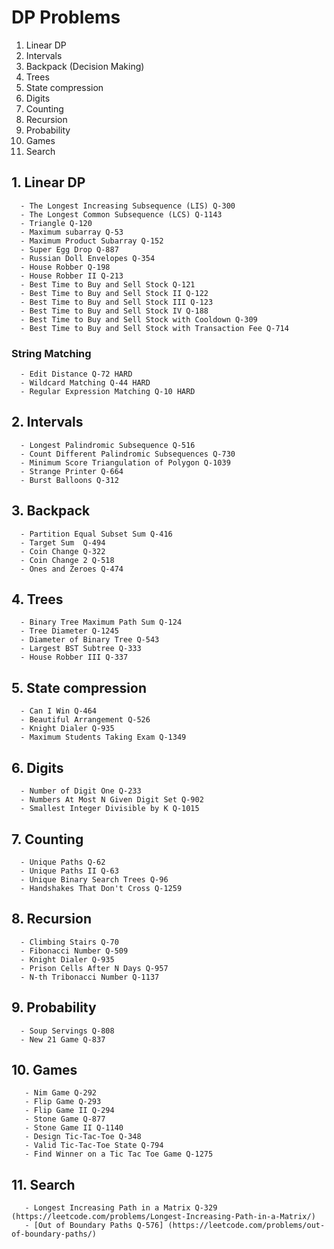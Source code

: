 # DP Problems

1. Linear DP
2. Intervals
3. Backpack (Decision Making)
4. Trees
5. State compression
6. Digits
7. Counting
8. Recursion
9. Probability
10. Games
11. Search

## 1. Linear DP
      - The Longest Increasing Subsequence (LIS) Q-300
      - The Longest Common Subsequence (LCS) Q-1143
      - Triangle Q-120
      - Maximum subarray Q-53
      - Maximum Product Subarray Q-152
      - Super Egg Drop Q-887
      - Russian Doll Envelopes Q-354
      - House Robber Q-198
      - House Robber II Q-213
      - Best Time to Buy and Sell Stock Q-121
      - Best Time to Buy and Sell Stock II Q-122
      - Best Time to Buy and Sell Stock III Q-123
      - Best Time to Buy and Sell Stock IV Q-188
      - Best Time to Buy and Sell Stock with Cooldown Q-309
      - Best Time to Buy and Sell Stock with Transaction Fee Q-714
### String Matching
      - Edit Distance Q-72 HARD
      - Wildcard Matching Q-44 HARD
      - Regular Expression Matching Q-10 HARD

## 2. Intervals
      - Longest Palindromic Subsequence Q-516
      - Count Different Palindromic Subsequences Q-730
      - Minimum Score Triangulation of Polygon Q-1039
      - Strange Printer Q-664
      - Burst Balloons Q-312

## 3. Backpack
      - Partition Equal Subset Sum Q-416
      - Target Sum  Q-494
      - Coin Change Q-322
      - Coin Change 2 Q-518
      - Ones and Zeroes Q-474

## 4. Trees
      - Binary Tree Maximum Path Sum Q-124
      - Tree Diameter Q-1245
      - Diameter of Binary Tree Q-543
      - Largest BST Subtree Q-333
      - House Robber III Q-337

## 5. State compression
      - Can I Win Q-464
      - Beautiful Arrangement Q-526
      - Knight Dialer Q-935
      - Maximum Students Taking Exam Q-1349

## 6. Digits
      - Number of Digit One Q-233
      - Numbers At Most N Given Digit Set Q-902
      - Smallest Integer Divisible by K Q-1015

## 7. Counting
      - Unique Paths Q-62
      - Unique Paths II Q-63
      - Unique Binary Search Trees Q-96
      - Handshakes That Don't Cross Q-1259

## 8. Recursion
      - Climbing Stairs Q-70
      - Fibonacci Number Q-509
      - Knight Dialer Q-935
      - Prison Cells After N Days Q-957
      - N-th Tribonacci Number Q-1137

## 9. Probability
      - Soup Servings Q-808
      - New 21 Game Q-837

## 10. Games
       - Nim Game Q-292
       - Flip Game Q-293
       - Flip Game II Q-294
       - Stone Game Q-877
       - Stone Game II Q-1140
       - Design Tic-Tac-Toe Q-348
       - Valid Tic-Tac-Toe State Q-794
       - Find Winner on a Tic Tac Toe Game Q-1275

## 11. Search
       - Longest Increasing Path in a Matrix Q-329 (https://leetcode.com/problems/Longest-Increasing-Path-in-a-Matrix/)
       - [Out of Boundary Paths Q-576] (https://leetcode.com/problems/out-of-boundary-paths/)
